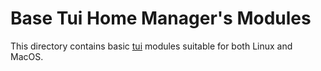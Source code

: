# Base Tui Home Manager's Modules

This directory contains basic [tui](https://www.google.com/search?q=tui+programming+abbreviation) modules suitable for both Linux and MacOS.
